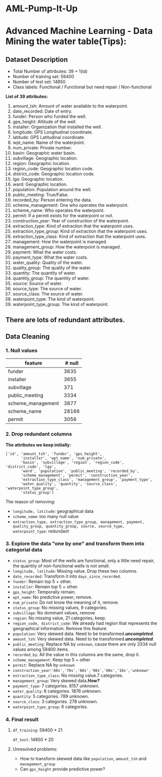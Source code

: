 # AML-Pump-It-Up

# Advanced Machine Learning - Data Mining the water table(Tips):

## Dataset Description
- Total Number of attributes: 39 + 1(id)
- Number of training set: 59400
- Number of test set: 14850
- Class labels: Functional / Functional but need repair / Non-functional

**List of 39 attributes:**
1. amount_tsh: Amount of water available to the waterpoint.
2. date_recorded: Date of entry.
3. funder: Person who funded the well.
4. gps_height: Altitude of the well.
5. installer: Organization that installed the well.
6. longitude: GPS Longitudinal coordinate.
7. latitude: GPS Latitudinal coordinate.
8. wpt_name: Name of the waterpoint.
9. num_private: Private number.
10. basin: Geographic water basin.
11. subvillage: Geographic location.
12. region: Geographic location.
13. region_code: Geographic location code.
14. district_code: Geographic location code.
15. lga: Geographic location.
16. ward: Geographic location.
17. population: Population around the well.
18. public_meeting: True/False.
19. recorded_by: Person entering the data.
20. scheme_management: One who operates the waterpoint.
21. scheme_name: Who operates the waterpoint.
22. permit: If a permit exists for the waterpoint or not.
23. construction_year: Year of construction of the waterpoint.
24. extraction_type: Kind of extraction that the waterpoint uses.
25. extraction_type_group: Kind of extraction that the waterpoint uses.
26. extraction_type_class: Kind of extraction that the waterpoint uses.
27. management: How the waterpoint is managed.
28. management_group: How the waterpoint is managed.
29. payment: What the water costs.
30. payment_type: What the water costs.
31. water_quality: Quality of the water.
32. quality_group: The quality of the water.
33. quantity: The quantity of water.
34. quantity_group: The quantity of water.
35. source: Source of water.
36. source_type: The source of water.
37. source_class: The source of water.
38. waterpoint_type: The kind of waterpoint.
39. waterpoint_type_group: The kind of waterpoint.

**There are lots of redundant attributes.**
------

## Data Cleaning
### 1. Null values

|feature|# null|
|-------|------|
|funder|3635|
|installer|3655|
|subvillage|371|
|public_meeting|3334|
|scheme_management|3877|
|scheme_name|28166|
|permit|3056|

### 2. Drop redundant columns
**The attributes we keep initially:**
```python=
['id', 'amount_tsh', 'funder', 'gps_height',
       'installer', 'wpt_name', 'num_private',
       'basin', 'subvillage', 'region', 'region_code', 'district_code', 'lga',
       'ward', 'population', 'public_meeting', 'recorded_by',
       'scheme_management', 'permit', 'construction_year',
       'extraction_type_class', 'management_group', 'payment_type',
       'water_quality', 'quantity', 'source_class', 'waterpoint_type_group',
       'status_group']
```
The reason of removing:
- `longitude, latitude`: geographical data
- `scheme_name`: too many null value
- `extraction_type, extraction_type_group, management, payment, quality_group, quantity_group, source, source_type, waterpoint_type`: redundant

### 3. Explore the data "one by one" and transform them into categorial data
- `status_group`: Most of the wells are functional, only a little need repair, the quantity of non-functional wells is not small.
- `longitude, latitude`: Missing value. Drop these two columns.
- `date_recorded`: Transform it into `days_since_recorded`.
- `funder`: Remain top 5 + other.
- `installer`: Remain top 5 + other.
- `gps_height`: Temporally remain.
- `wpt_name`: No predictive power, remove.
- `num_private`: Do not know the meaning of it, remove.
- `status_group`: No missing values, 9 categories.
- `subvillage`: No dominant values, remove
- `region`: No missing value, 21 categories, keep.
- `region_code, district_code`: We already had region that represents the geographical information. Remove this feature.
- `population`: Very skewed data. Need to be transformed.***uncompleted***.
- `amount_tsh`: Very skewed data. Need to be transformed.***uncompleted***.
- `public_meeting`: Replace NA by `unknown`, cause there are only 3334 null values among 59400 items.
- `recorded_by`: All the value in this columns are the same, drop it.
- `scheme_management`: Keep top 5 + other
- `permit`: Replace NA by `unknown`
-  `construction_year`:`'60s','70s','80s','90s','00s','10s','unknown'`
- `extraction_type_class`: No missing value.7 categories.
- `management_group`: Very skewed data.***How?***
- `payment_type`: 7 categories. 8157 unknown.
- `water_quality`: 8 categories. 1876 unknown. 
- `quantity`: 5 categories. 789 unknown.
- `source_class`: 3 categories. 278 unknown.
- `waterpoint_type_group`: 6 categories.

### 4. Final result
1. `df_training`: 59400 * 21

    `df_test`: 14850 * 20
2. Unresolved problems:
    - How to transform skewed data like `population`, `amount_tsh` and `management_group`
    - Can `gps_height` provide predictive power?

